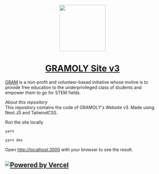 <p align=center> <img src="https://gramoly.org/static/images/GRAMOLY.svg" width="150"> </p>

<h1 align=center><a href="https://gramoly.org/" target="_blank">GRAMOLY Site v3</a></h1>

[GRAM](https://gramoly.org) is a non-profit and volunteer-based initiative whose motive is to provide free education to the underprivileged class of students and empower them to go for STEM fields.

*About this repository* <br>
This repository contains the code of GRAMOLY's Website v3. Made using Next.JS and TailwindCSS.

Run the site locally 

```bash
yarn 
```

```bash
yarn dev
```

Open [http://localhost:3000](http://localhost:3000) with your browser to see the result.

## [![Powered by Vercel](public/vercel.svg)](https://vercel.com/?utm_source=gramoly&utm_campaign=oss)
